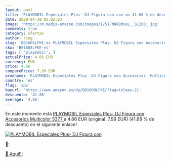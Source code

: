 ```yaml
---
layout: post
title: 'PLAYMOBIL Especiales Plus- DJ Figura con con un 41.68 % de descuento'
date: 2020-04-18 02:03:03
image: 'https://m.media-amazon.com/images/I/51FNNkBdxeL._SL200_.jpg'
comments: true
category: ofertas
author: ring
slug: 'B01608LFKE-es PLAYMOBIL Especiales Plus- DJ Figura con Accesorios...'
sku: 'B01608LFKE-es'
tags: [ 'playmobil', ]
actualPrice: 4.66 EUR
currency: EUR
price: 4.66
comparePrice: 7.99 EUR
prodname: 'PLAYMOBIL Especiales Plus- DJ Figura con Accesorios  Multicolor  5377 '
country: 'es'
flag: '🇪🇸'
buyurl: 'https://www.amazon.es/dp/B01608LFKE/?tag=tolees-21'
descuento: '41.68'
average: '4.66'
---
```


En este momento está [PLAYMOBIL Especiales Plus- DJ Figura con Accesorios  Multicolor  5377 ](https://www.amazon.es/dp/B01608LFKE/?tag=tolees-21) a 4.66 EUR (original: 7.99 EUR) (41.68 %  de descuento) en el siguiente enlace!

[![PLAYMOBIL Especiales Plus- DJ Figura con](https://m.media-amazon.com/images/I/51FNNkBdxeL._SL200_.jpg)](https://www.amazon.es/dp/B01608LFKE/?tag=tolees-21)

🔎:


[🛒 Aquí!!!](https://www.amazon.es/dp/B01608LFKE/?tag=tolees-21)

